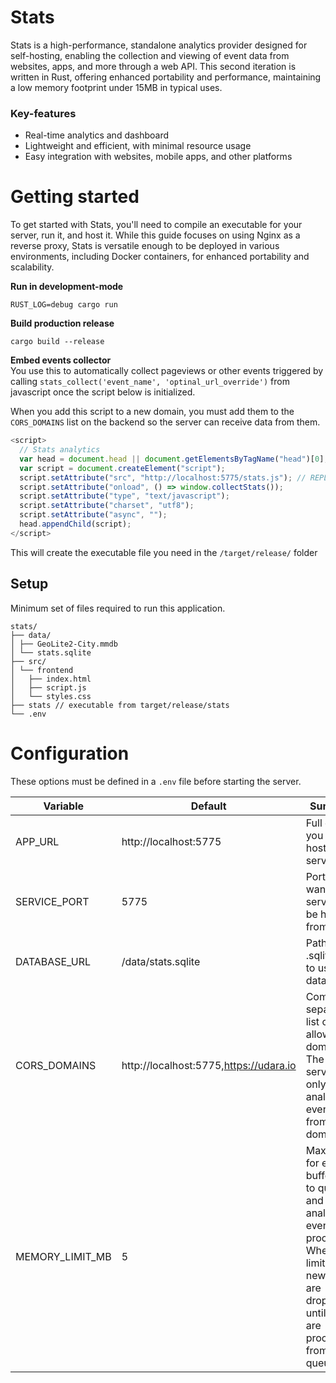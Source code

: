 # Stats

Stats is a high-performance, standalone analytics provider designed for self-hosting, enabling the collection and viewing of event data from websites, apps, and more through a web API. This second iteration is written in Rust, offering enhanced portability and performance, maintaining a low memory footprint under 15MB in typical uses.

### Key-features
- Real-time analytics and dashboard
- Lightweight and efficient, with minimal resource usage
- Easy integration with websites, mobile apps, and other platforms

# Getting started

To get started with Stats, you'll need to compile an executable for your server, run it, and host it. While this guide focuses on using Nginx as a reverse proxy, Stats is versatile enough to be deployed in various environments, including Docker containers, for enhanced portability and scalability.

**Run in development-mode**

```
RUST_LOG=debug cargo run
```

**Build production release**

```
cargo build --release
```

**Embed events collector** <br/>
You use this to automatically collect pageviews or other events triggered by calling `stats_collect('event_name', 'optinal_url_override')` from javascript once the script below is initialized.

When you add this script to a new domain, you must add them to the `CORS_DOMAINS` list on the backend so the server can receive data from them.

```js
<script>
  // Stats analytics
  var head = document.head || document.getElementsByTagName("head")[0];
  var script = document.createElement("script");
  script.setAttribute("src", "http://localhost:5775/stats.js"); // REPLACE WITH ACTUAL URL
  script.setAttribute("onload", () => window.collectStats());
  script.setAttribute("type", "text/javascript");
  script.setAttribute("charset", "utf8");
  script.setAttribute("async", "");
  head.appendChild(script);
</script>
```

This will create the executable file you need in the `/target/release/` folder 

## Setup

Minimum set of files required to run this application.

```
stats/
├── data/
│ ├── GeoLite2-City.mmdb
│ └── stats.sqlite
├── src/
│ └── frontend
│   ├── index.html
│   ├── script.js
│   └── styles.css
├── stats // executable from target/release/stats
└── .env
```

# Configuration

These options must be defined in a `.env` file before starting the server. 

|  Variable | Default  | Summary  |
|---|---|---|
|  APP_URL | http://localhost:5775  | Full domain you are hosting this service on  |
|  SERVICE_PORT | 5775  | Port you want the service to be hosted from  |
|  DATABASE_URL | /data/stats.sqlite  | Path to .sqlite file to use as database.  |
|  CORS_DOMAINS | http://localhost:5775,https://udara.io  | Comma-separated list of allowed domains. The service will only accept analytics events from these domains.   |
|  MEMORY_LIMIT_MB | 5  | Max limit for events buffer used to queue and batch analytics events for processing. When the limit is hit, new events are dropped until items are processed from the queue. |


